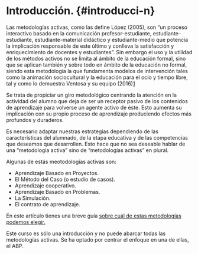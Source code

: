 # Introducción. {#introducci-n}

Las metodologías activas, como las define López (2005), son “un proceso interactivo basado en la comunicación profesor-estudiante, estudiante-estudiante, estudiante-material didáctico y estudiante-medio que potencia la implicación responsable de este último y conlleva la satisfacción y enriquecimiento de docentes y estudiantes”. Sin embargo el uso y la utilidad de los métodos activos no se limita al ámbito de la educación formal, sino que se aplican también y sobre todo en ámbito de la educación no formal, siendo esta metodología la que fundamenta modelos de intervención tales como la animación sociocultural y la educación para el ocio y tiempo libre, tal y como lo demuestra Ventosa y su equipo (2016)[1](https://www.google.com/url?q=https://es.wikipedia.org/wiki/Metodolog%25C3%25ADa_activa%23cite_note-1&sa=D&ust=1511270171036000&usg=AFQjCNGT0EW45gQdAuKcoSZoNAkSzhVjmw)​

Se trata de propiciar un giro metodológico centrando la atención en la actividad del alumno que deja de ser un receptor pasivo de los contenidos de aprendizaje para volverse un agente activo de éste. Esto aumenta su implicación con su propio proceso de aprendizaje produciendo efectos más profundos y duraderos.

Es necesario adaptar nuestras estrategias dependiendo de las características del alumnado, de la etapa educativa y de las competencias que deseamos que desarrollen. Esto hace que no sea deseable hablar de una “metodología activa” sino de “metodologías activas” en plural.

Algunas de estás meotodologías activas son:

*   Aprendizaje Basado en Proyectos.
*   El Método del Caso (o estudio de casos).
*   Aprendizaje cooperativo.
*   Aprendizaje Basado en Problemas.
*   La Simulación.
*   El contrato de aprendizaje.

En este artículo tienes una breve guía [sobre cuál de estas metodologías podemos elegir.](https://www.google.com/url?q=http://www.educaciontrespuntocero.com/recursos/metodologias-activas-en-el-aula-cual-escoger/45543.html&sa=D&ust=1511270171038000&usg=AFQjCNGa6jJ4vHATFtcIjUJtKiKfTOYCfg)

Este curso es sólo una introducción y no puede abarcar todas las metodologías activas. Se ha optado por centrar el enfoque en una de ellas, el ABP.
